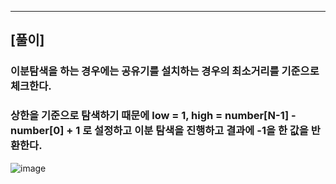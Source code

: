 

***

## [풀이]

### 이분탐색을 하는 경우에는 공유기를 설치하는 경우의 최소거리를 기준으로 체크한다.
### 상한을 기준으로 탐색하기 때문에 low = 1, high = number[N-1] - number[0] + 1 로 설정하고 이분 탐색을 진행하고 결과에 -1을 한 값을 반환한다.
![image](https://user-images.githubusercontent.com/81174840/229278847-a6da7dea-9ec7-494a-9131-01d569ec718f.png)
